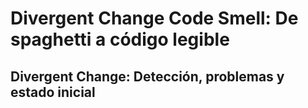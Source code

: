 # Divergent Change Code Smell: De spaghetti a código legible

## Divergent Change: Detección, problemas y estado inicial

